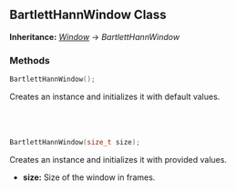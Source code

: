 ## BartlettHannWindow Class
**Inheritance:** *[Window](/docs/HephAudio/Windows/Window.md)* -> *BartlettHannWindow*

### Methods
```c++
BartlettHannWindow();
```
Creates an instance and initializes it with default values.
<br><br><br><br>
```c++
BartlettHannWindow(size_t size);
```
Creates an instance and initializes it with provided values.
- **size:** Size of the window in frames.
